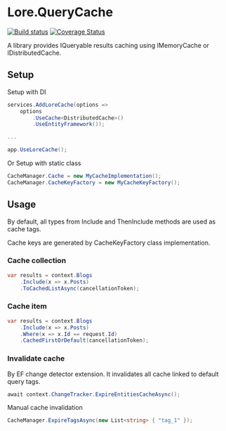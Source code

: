 # Lore.QueryCache

[![Build status](https://ci.appveyor.com/api/projects/status/qbpx3i8eq3cl05f1?svg=true)](https://ci.appveyor.com/project/vposd/lore-querycache)
[![Coverage Status](https://coveralls.io/repos/github/vposd/Lore.QueryCache/badge.svg?branch=master)](https://coveralls.io/github/vposd/Lore.QueryCache?branch=master)

A library provides IQueryable results caching using IMemoryCache or IDistributedCache.

## Setup

Setup with DI

```c#
services.AddLoreCache(options =>
    options
        .UseCache<DistributedCache>()
        .UseEntityFramework());

...

app.UseLoreCache();
```

Or Setup with static class

```c#
CacheManager.Cache = new MyCacheImplementation();
CacheManager.CacheKeyFactory = new MyCacheKeyFactory();
```

## Usage

By default, all types from Include and ThenInclude methods are used as cache tags.

Cache keys are generated by CacheKeyFactory class implementation.

### Cache collection

```c#
var results = context.Blogs
    .Include(x => x.Posts)
    .ToCachedListAsync(cancellationToken);
```

### Cache item

```c#
var results = context.Blogs
    .Include(x => x.Posts)
    .Where(x => x.Id == request.Id)
    .CachedFirstOrDefault(cancellationToken);
```

### Invalidate cache

By EF change detector extension. It invalidates all cache linked to default query tags.

```c#
await context.ChangeTracker.ExpireEntitiesCacheAsync();
```

Manual cache invalidation

```c#
CacheManager.ExpireTagsAsync(new List<string> { "tag_1" });
```
